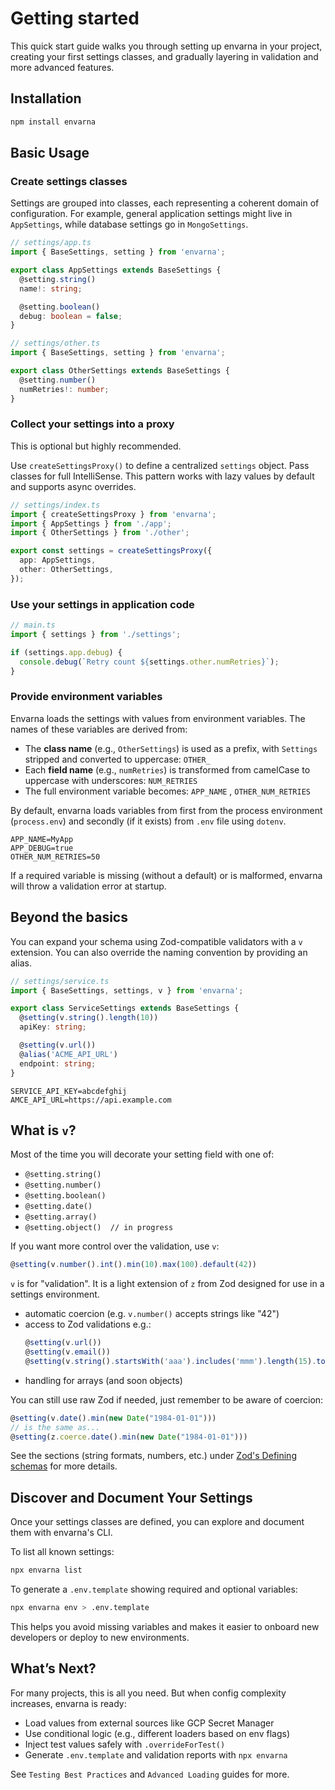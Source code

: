 # Getting started
This quick start guide walks you through setting up envarna in your project, creating your first settings classes, and gradually layering in validation and more advanced features.

## Installation

```bash
npm install envarna
```

## Basic Usage

### Create settings classes
Settings are grouped into classes, each representing a coherent domain of configuration. For example, general application settings might live in `AppSettings`, while database settings go in `MongoSettings`.

```ts
// settings/app.ts
import { BaseSettings, setting } from 'envarna';

export class AppSettings extends BaseSettings {
  @setting.string()
  name!: string;

  @setting.boolean()
  debug: boolean = false;
}
```

```ts
// settings/other.ts
import { BaseSettings, setting } from 'envarna';

export class OtherSettings extends BaseSettings {
  @setting.number()
  numRetries!: number;
}
```

### Collect your settings into a proxy
This is optional but highly recommended.

Use `createSettingsProxy()` to define a centralized `settings` object. Pass classes for full IntelliSense. This pattern works with lazy values by default and supports async overrides.

```ts
// settings/index.ts
import { createSettingsProxy } from 'envarna';
import { AppSettings } from './app';
import { OtherSettings } from './other';

export const settings = createSettingsProxy({
  app: AppSettings,
  other: OtherSettings,
});
```
 
### Use your settings in application code

```ts
// main.ts
import { settings } from './settings';

if (settings.app.debug) {
  console.debug(`Retry count ${settings.other.numRetries}`);
}
```

### Provide environment variables
Envarna loads the settings with values from environment variables. The names of these variables are derived from:

* The **class name** (e.g., `OtherSettings`) is used as a prefix, with `Settings` stripped and converted to uppercase: `OTHER_`
* Each **field name** (e.g., `numRetries`) is transformed from camelCase to uppercase with underscores: `NUM_RETRIES`
* The full environment variable becomes: `APP_NAME` , `OTHER_NUM_RETRIES`

By default, envarna loads variables from first from the process environment (`process.env`) and secondly (if it exists) from `.env` file using `dotenv`.

```plaintext
APP_NAME=MyApp
APP_DEBUG=true
OTHER_NUM_RETRIES=50
```

If a required variable is missing (without a default) or is malformed, envarna will throw a validation error at startup.

## Beyond the basics
You can expand your schema using Zod-compatible validators with a `v` extension.  You can also override the naming convention by providing an alias.

```ts
// settings/service.ts
import { BaseSettings, settings, v } from 'envarna';

export class ServiceSettings extends BaseSettings {
  @setting(v.string().length(10))
  apiKey: string;

  @setting(v.url())
  @alias('ACME_API_URL')
  endpoint: string;
}
```

```plaintext
SERVICE_API_KEY=abcdefghij
AMCE_API_URL=https://api.example.com
```

## What is `v`?
Most of the time you will decorate your setting field with one of:
* `@setting.string()`
* `@setting.number()`
* `@setting.boolean()`
* `@setting.date()`
* `@setting.array()`
* `@setting.object()  // in progress`

If you want more control over the validation, use `v`:

```ts
@setting(v.number().int().min(10).max(100).default(42))
```

`v` is for "validation".  It is a light extension of `z` from Zod designed for use in a settings environment.
* automatic coercion (e.g. `v.number()` accepts strings like "42")
* access to Zod validations e.g.:
  ```ts
  @setting(v.url())
  @setting(v.email())
  @setting(v.string().startsWith('aaa').includes('mmm').length(15).toUpperCase())
  ```
* handling for arrays (and soon objects)

You can still use raw Zod if needed, just remember to be aware of coercion:

```ts
@setting(v.date().min(new Date("1984-01-01")))
// is the same as...
@setting(z.coerce.date().min(new Date("1984-01-01")))
```

See the sections (string formats, numbers, etc.) under [Zod's Defining schemas](https://zod.dev/api?id=strings) for more details.


## Discover and Document Your Settings

Once your settings classes are defined, you can explore and document them with envarna's CLI.

To list all known settings:
```bash
npx envarna list
```

To generate a `.env.template` showing required and optional variables:
```bash
npx envarna env > .env.template
```

This helps you avoid missing variables and makes it easier to onboard new developers or deploy to new environments.



## What’s Next?

For many projects, this is all you need. But when config complexity increases, envarna is ready:

* Load values from external sources like GCP Secret Manager
* Use conditional logic (e.g., different loaders based on env flags)
* Inject test values safely with `.overrideForTest()`
* Generate `.env.template` and validation reports with `npx envarna`

See `Testing Best Practices` and `Advanced Loading` guides for more.
